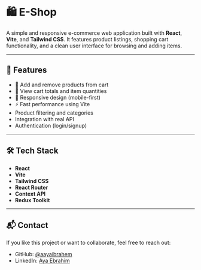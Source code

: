 # 🛍️ E-Shop

A simple and responsive e-commerce web application built with **React**, **Vite**, and **Tailwind CSS**. It features product listings, shopping cart functionality, and a clean user interface for browsing and adding items.

---

## 🚀 Features

- 🛒 Add and remove products from cart
- 🧮 View cart totals and item quantities
- 📱 Responsive design (mobile-first)
- ⚡ Fast performance using Vite
- Product filtering and categories
- Integration with real API
- Authentication (login/signup)

---

## 🛠️ Tech Stack

- **React**
- **Vite**
- **Tailwind CSS**
- **React Router**
- **Context API**
- **Redux Toolkit**

---

## 📬 Contact

If you like this project or want to collaborate, feel free to reach out:

- GitHub: [@aayaibrahem](https://github.com/aayaibrahem)
- LinkedIn: [Aya Ebrahim](https://www.linkedin.com/in/aya-ibrahem-910560261)
